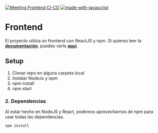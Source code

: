 [![Meeting Frontend CI-CD](https://github.com/El-Mendez/ISW_Frontend/actions/workflows/actions.yml/badge.svg?branch=prod)](https://github.com/El-Mendez/ISW_Frontend/actions/workflows/actions.yml)
[![made-with-javascript](https://img.shields.io/badge/Made%20with-JavaScript-1f425f.svg)](https://www.javascript.com)


# Frontend
El proyecto utiliza un frontend con ReactJS y npm. Si quieres leer la **[documentación](doc/README.md)**, puedes verlo 
**[aquí](doc/README.md)**.

## Setup
1. Clonar repo en alguna carpeta local
2. Instalar NodeJs y npm
3. npm install
4. npm start

### 2. Dependencias
Al estar hecho en NodeJS y React, podemos aprovecharnos de npm para usar todas las dependencias.
```bash
npm install
```
